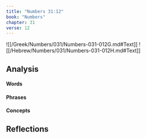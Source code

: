 ```yaml
---
title: "Numbers 31:12"
book: "Numbers"
chapter: 31
verse: 12
---
```

![[/Greek/Numbers/031/Numbers-031-012G.md#Text]]
![[/Hebrew/Numbers/031/Numbers-031-012H.md#Text]]

## Analysis

#### Words

#### Phrases

#### Concepts

## Reflections
